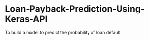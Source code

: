 # Loan-Payback-Prediction-Using-Keras-API
To build a model to predict the probability of loan default
